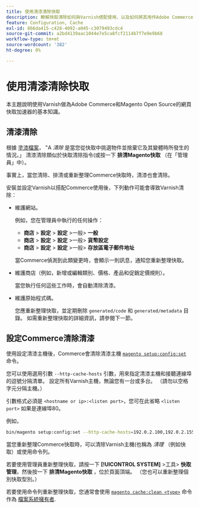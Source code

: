 ```yaml
---
title: 使用清漆清除快取
description: 瞭解快取清除如何與Varnish搭配使用，以及如何將其用作Adobe Commerce應用程式的網頁快取加速器。
feature: Configuration, Cache
exl-id: 866da415-c428-4092-a045-c3079493cdc4
source-git-commit: a2bd4139aac1044e7e5ca8fcf2114b7f7e9e9b68
workflow-type: tm+mt
source-wordcount: '382'
ht-degree: 0%

---
```


# 使用清漆清除快取

本主題說明使用Varnish做為Adobe Commerce和Magento Open Source的網頁快取加速器的基本知識。

## 清漆清除

根據 [塗漆檔案](https://www.varnish-cache.org/docs/trunk/users-guide/purging.html)， &quot;A *清除* 是當您從快取中挑選物件並捨棄它及其變體時所發生的情況。」 清漆清除類似於快取清除指令(或按一下 **排清Magento快取** （在「管理員」中）。

事實上，當您清除、排清或重新整理Commerce快取時，清漆也會清除。

安裝並設定Varnish以搭配Commerce使用後，下列動作可能會導致Varnish清除：

- 維護網站。

   例如，您在管理員中執行的任何操作：

   - **商店** > **設定** > **設定** >一般> **一般**
   - **商店** > **設定** > **設定** >一般> **貨幣設定**
   - **商店** > **設定** > **設定** >一般> **存放區電子郵件地址**

   當Commerce偵測到此類變更時，會顯示一則訊息，通知您重新整理快取。

- 維護商店（例如，新增或編輯類別、價格、產品和促銷定價規則）。

   當您執行任何這些工作時，會自動清除清漆。

- 維護原始程式碼。

   您應重新整理快取，並定期刪除 `generated/code` 和 `generated/metadata` 目錄。 如需重新整理快取的詳細資訊，請參閱下一節。

## 設定Commerce清除清漆

使用設定清漆主機後，Commerce會清除清漆主機 [`magento setup:config:set`](https://devdocs.magento.com/guides/v2.4/reference/cli/magento.html#setupconfigset) 命令。

您可以使用選用引數 `--http-cache-hosts` 引數，用來指定清漆主機和接聽連線埠的逗號分隔清單。 設定所有Varnish主機，無論您有一台或多台。 （請勿以空格字元分隔主機。）

引數格式必須是 `<hostname or ip>:<listen port>`，您可在此省略 `<listen port>` 如果是連線埠80。

例如，

```bash
bin/magento setup:config:set --http-cache-hosts=192.0.2.100,192.0.2.155:6081
```

當您重新整理Commerce快取時，可以清除Varnish主機(也稱為 *清理* （例如快取）或使用命令列。

若要使用管理員重新整理快取，請按一下 **[!UICONTROL SYSTEM]** >工具> **快取管理**，然後按一下 **排清Magento快取** ，位於頁面頂端。 （您也可以重新整理個別快取型別。）

若要使用命令列重新整理快取，您通常會使用 [`magento cache:clean <type>`](../cli/manage-cache.md#clean-and-flush-cache-types) 命令作為 [檔案系統擁有者](../../installation/prerequisites/file-system/overview.md).
